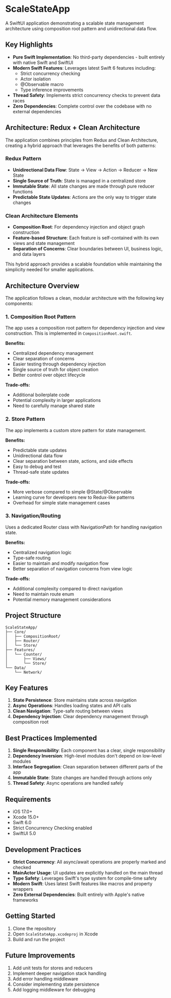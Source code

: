 # ScaleStateApp

A SwiftUI application demonstrating a scalable state management architecture using composition root pattern and unidirectional data flow.

## Key Highlights

- **Pure Swift Implementation**: No third-party dependencies - built entirely with native Swift and SwiftUI
- **Modern Swift Features**: Leverages latest Swift 6 features including:
  - Strict concurrency checking
  - Actor isolation
  - @Observable macro
  - Type inference improvements
- **Thread Safety**: Implements strict concurrency checks to prevent data races
- **Zero Dependencies**: Complete control over the codebase with no external dependencies

## Architecture: Redux + Clean Architecture

The application combines principles from Redux and Clean Architecture, creating a hybrid approach that leverages the benefits of both patterns:

### Redux Pattern
- **Unidirectional Data Flow**: State → View → Action → Reducer → New State
- **Single Source of Truth**: State is managed in a centralized store
- **Immutable State**: All state changes are made through pure reducer functions
- **Predictable State Updates**: Actions are the only way to trigger state changes

### Clean Architecture Elements
- **Composition Root**: For dependency injection and object graph construction
- **Feature-based Structure**: Each feature is self-contained with its own views and state management
- **Separation of Concerns**: Clear boundaries between UI, business logic, and data layers

This hybrid approach provides a scalable foundation while maintaining the simplicity needed for smaller applications.

## Architecture Overview

The application follows a clean, modular architecture with the following key components:

### 1. Composition Root Pattern
The app uses a composition root pattern for dependency injection and view construction. This is implemented in `CompositionRoot.swift`.

**Benefits:**
- Centralized dependency management
- Clear separation of concerns
- Easier testing through dependency injection
- Single source of truth for object creation
- Better control over object lifecycle

**Trade-offs:**
- Additional boilerplate code
- Potential complexity in larger applications
- Need to carefully manage shared state

### 2. Store Pattern
The app implements a custom store pattern for state management.

**Benefits:**
- Predictable state updates
- Unidirectional data flow
- Clear separation between state, actions, and side effects
- Easy to debug and test
- Thread-safe state updates

**Trade-offs:**
- More verbose compared to simple @State/@Observable
- Learning curve for developers new to Redux-like patterns
- Overhead for simple state management cases

### 3. Navigation/Routing
Uses a dedicated Router class with NavigationPath for handling navigation state.

**Benefits:**
- Centralized navigation logic
- Type-safe routing
- Easier to maintain and modify navigation flow
- Better separation of navigation concerns from view logic

**Trade-offs:**
- Additional complexity compared to direct navigation
- Need to maintain route enum
- Potential memory management considerations

## Project Structure

```
ScaleStateApp/
├── Core/
│   ├── CompositionRoot/
│   ├── Router/
│   └── Store/
├── Features/
│   └── Counter/
│       ├── Views/
│       └── Store/
└── Data/
    └── Network/
```

## Key Features

1. **State Persistence**: Store maintains state across navigation
2. **Async Operations**: Handles loading states and API calls
3. **Clean Navigation**: Type-safe routing between views
4. **Dependency Injection**: Clear dependency management through composition root

## Best Practices Implemented

1. **Single Responsibility**: Each component has a clear, single responsibility
2. **Dependency Inversion**: High-level modules don't depend on low-level modules
3. **Interface Segregation**: Clean separation between different parts of the app
4. **Immutable State**: State changes are handled through actions only
5. **Thread Safety**: Async operations are handled safely

## Requirements

- iOS 17.0+
- Xcode 15.0+
- Swift 6.0
- Strict Concurrency Checking enabled
- SwiftUI 5.0

## Development Practices

- **Strict Concurrency**: All async/await operations are properly marked and checked
- **MainActor Usage**: UI updates are explicitly handled on the main thread
- **Type Safety**: Leverages Swift's type system for compile-time safety
- **Modern Swift**: Uses latest Swift features like macros and property wrappers
- **Zero External Dependencies**: Built entirely with Apple's native frameworks

## Getting Started

1. Clone the repository
2. Open `ScaleStateApp.xcodeproj` in Xcode
3. Build and run the project


## Future Improvements

1. Add unit tests for stores and reducers
2. Implement deeper navigation stack handling
3. Add error handling middleware
4. Consider implementing state persistence
5. Add logging middleware for debugging 